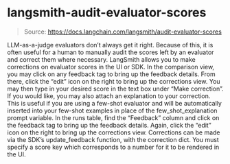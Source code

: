 # langsmith-audit-evaluator-scores

> Source: https://docs.langchain.com/langsmith/audit-evaluator-scores

LLM-as-a-judge evaluators don’t always get it right. Because of this, it is often useful for a human to manually audit the scores left by an evaluator and correct them where necessary. LangSmith allows you to make corrections on evaluator scores in the UI or SDK.
In the comparison view, you may click on any feedback tag to bring up the feedback details. From there, click the “edit” icon on the right to bring up the corrections view. You may then type in your desired score in the text box under “Make correction”. If you would like, you may also attach an explanation to your correction. This is useful if you are using a few-shot evaluator and will be automatically inserted into your few-shot examples in place of the few_shot_explanation prompt variable.
In the runs table, find the “Feedback” column and click on the feedback tag to bring up the feedback details. Again, click the “edit” icon on the right to bring up the corrections view.
Corrections can be made via the SDK’s update_feedback function, with the correction dict. You must specify a score key which corresponds to a number for it to be rendered in the UI.